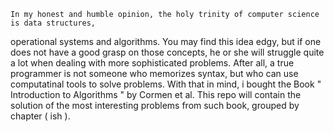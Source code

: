     In my honest and humble opinion, the holy trinity of computer science is data structures,
operational systems and algorithms. You may find this idea edgy, but if one does not have
a good grasp on those concepts, he or she will struggle quite a lot when dealing with more
sophisticated problems. After all, a true programmer is not someone who memorizes syntax,
but who can use computatinal tools to solve problems.
    With that in mind, i bought the Book " Introduction to Algorithms " by Cormen et al. This
repo will contain the solution of the most interesting problems from such book, grouped by chapter
( ish ).